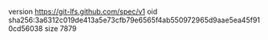 version https://git-lfs.github.com/spec/v1
oid sha256:3a6312c019de413a5e73cfb79e6565f4ab550972965d9aae5ea45f910cd56038
size 7879
